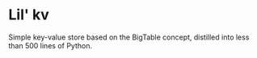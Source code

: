 Lil' kv
======
Simple key-value store based on the BigTable concept, distilled into
less than 500 lines of Python.

